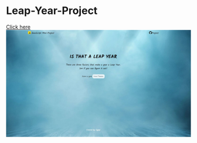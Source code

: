 # Leap-Year-Project
[Click here](https://eyyupordueri.github.io/Leap-Year-Project/)
![Click here](Leap-Year.JPG)
